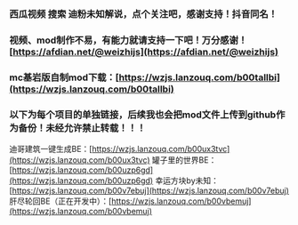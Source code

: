 ### 西瓜视频 搜索 迪粉未知解说，点个关注吧，感谢支持！抖音同名！
### 视频、mod制作不易，有能力就请支持一下吧！万分感谢！[https://afdian.net/@weizhijs](https://afdian.net/@weizhijs)
### mc基岩版自制mod下载：[https://wzjs.lanzouq.com/b00tallbi](https://wzjs.lanzouq.com/b00tallbi)

### 以下为每个项目的单独链接，后续我也会把mod文件上传到github作为备份！未经允许禁止转载！！！
迪哥建筑一键生成BE：[https://wzjs.lanzouq.com/b00ux3tvc](https://wzjs.lanzouq.com/b00ux3tvc)
罐子里的世界BE：[https://wzjs.lanzouq.com/b00uzp6gd](https://wzjs.lanzouq.com/b00uzp6gd)
幸运方块by未知：[https://wzjs.lanzouq.com/b00v7ebuj](https://wzjs.lanzouq.com/b00v7ebuj)
肝尽轮回BE（正在开发中）：[https://wzjs.lanzouq.com/b00vbemuj](https://wzjs.lanzouq.com/b00vbemuj)
